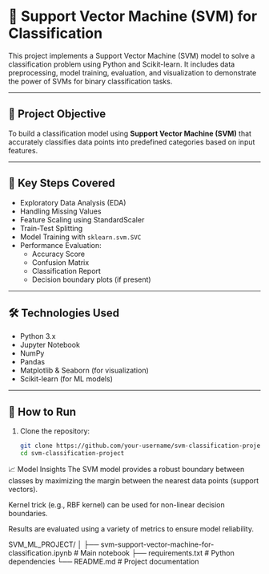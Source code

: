 # 🧠 Support Vector Machine (SVM) for Classification

This project implements a Support Vector Machine (SVM) model to solve a classification problem using Python and Scikit-learn. It includes data preprocessing, model training, evaluation, and visualization to demonstrate the power of SVMs for binary classification tasks.

---

## 📌 Project Objective

To build a classification model using **Support Vector Machine (SVM)** that accurately classifies data points into predefined categories based on input features.

---

## 🧾 Key Steps Covered

- Exploratory Data Analysis (EDA)
- Handling Missing Values
- Feature Scaling using StandardScaler
- Train-Test Splitting
- Model Training with `sklearn.svm.SVC`
- Performance Evaluation:
  - Accuracy Score
  - Confusion Matrix
  - Classification Report
  - Decision boundary plots (if present)

---

## 🛠️ Technologies Used

- Python 3.x
- Jupyter Notebook
- NumPy
- Pandas
- Matplotlib & Seaborn (for visualization)
- Scikit-learn (for ML models)

---

## 🧪 How to Run

1. Clone the repository:
   ```bash
   git clone https://github.com/your-username/svm-classification-project.git
   cd svm-classification-project


📈 Model Insights
The SVM model provides a robust boundary between classes by maximizing the margin between the nearest data points (support vectors).

Kernel trick (e.g., RBF kernel) can be used for non-linear decision boundaries.

Results are evaluated using a variety of metrics to ensure model reliability.

SVM_ML_PROJECT/
│
├── svm-support-vector-machine-for-classification.ipynb  # Main notebook
├── requirements.txt                                     # Python dependencies
└── README.md                                            # Project documentation





